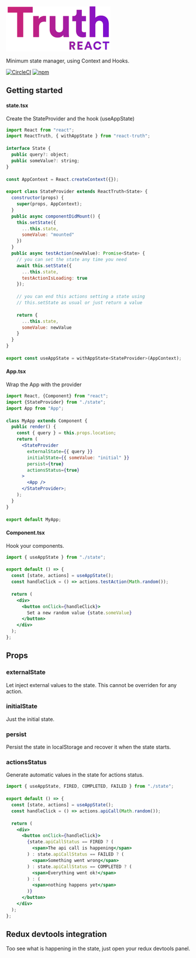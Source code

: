 ![](logo.png)

Minimum state manager, using Context and Hooks.

[![CircleCI](https://circleci.com/gh/zapaiamarce/react-truth.svg?style=shield)](https://circleci.com/gh/zapaiamarce/react-truth) [![npm](https://img.shields.io/npm/v/react-truth/latest.svg?color=brightgreen)](https://www.npmjs.com/package/react-truth)

## Getting started

#### state.tsx

Create the StateProvider and the hook (useAppState)

```jsx
import React from "react";
import ReactTruth, { withAppState } from "react-truth";

interface State {
  public query?: object;
  public someValue?: string;
}

const AppContext = React.createContext({});

export class StateProvider extends ReactTruth<State> {
  constructor(props) {
    super(props, AppContext);
  }
  public async componentDidMount() {
    this.setState({
      ...this.state,
      someValue: "mounted"
    })
  }
  public async testAction(newValue): Promise<State> {
    // you can set the state any time you need
    await this.setState({
      ...this.state,
      testActionIsLoading: true
    });

    // you can end this actions setting a state using
    // this.setState as usual or just return a value

    return {
      ...this.state,
      someValue: newValue
    }
  }
}

export const useAppState = withAppState<StateProvider>(AppContext);

```

#### App.tsx

Wrap the App with the provider

```jsx
import React, {Component} from "react";
import {StateProvider} from "./state";
import App from "App";

class MyApp extends Component {
  public render() {
    const { query } = this.props.location;
    return (
      <StateProvider
        externalState={{ query }}
        initialState={{ someValue: "initial" }}
        persist={true}
        actionsStatus={true}
      >
        <App />
      </StateProvider>;
    );
  }
}

export default MyApp;
```

#### Component.tsx

Hook your components.

```jsx
import { useAppState } from "./state";

export default () => {
  const [state, actions] = useAppState();
  const handleClick = () => actions.testAction(Math.random());

  return (
    <div>
      <button onClick={handleClick}>
        Set a new random value {state.someValue}
      </button>
    </div>
  );
};
```

## Props

### externalState

Let inject external values to the state. This cannot be overriden for any action.

### initialState

Just the initial state.

### persist

Persist the state in localStorage and recover it when the state starts.

### actionsStatus

Generate automatic values in the state for actions status.

```jsx
import { useAppState, FIRED, COMPLETED, FAILED } from "./state";

export default () => {
  const [state, actions] = useAppState();
  const handleClick = () => actions.apiCall(Math.random());

  return (
    <div>
      <button onClick={handleClick}>
        {state.apiCallStatus == FIRED ? (
          <span>The api call is happening</span>
        ) : state.apiCallStatus == FAILED ? (
          <span>Something went wrong</span>
        ) : state.apiCallStatus == COMPLETED ? (
          <span>Everything went ok!</span>
        ) : (
          <span>nothing happens yet</span>
        )}
      </button>
    </div>
  );
};
```

## Redux devtools integration

Too see what is happening in the state, just open your redux devtools panel.
